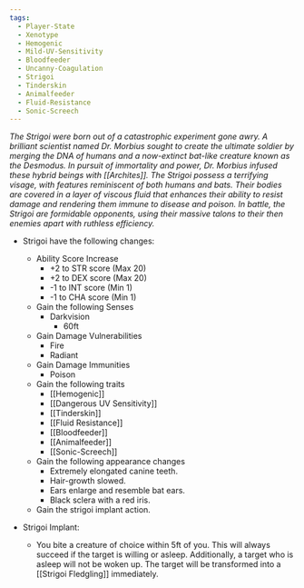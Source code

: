 ```yaml
---
tags:
  - Player-State
  - Xenotype
  - Hemogenic
  - Mild-UV-Sensitivity
  - Bloodfeeder
  - Uncanny-Coagulation
  - Strigoi
  - Tinderskin
  - Animalfeeder
  - Fluid-Resistance
  - Sonic-Screech
---
```

*The Strigoi were born out of a catastrophic experiment gone awry. A brilliant scientist named Dr. Morbius sought to create the ultimate soldier by merging the DNA of humans and a now-extinct bat-like creature known as the Desmodus. In pursuit of immortality and power, Dr. Morbius infused these hybrid beings with [[Archites]]. The Strigoi possess a terrifying visage, with features reminiscent of both humans and bats. Their bodies are covered in a layer of viscous fluid that enhances their ability to resist damage and rendering them immune to disease and poison. In battle, the Strigoi are formidable opponents, using their massive talons to their then enemies apart with ruthless efficiency.*

- Strigoi have the following changes:
	* Ability Score Increase
		* +2 to STR score (Max 20)
		* +2 to DEX score (Max 20)
		* -1 to INT score (Min 1)
		* -1 to CHA score (Min 1)
	* Gain the following Senses
		* Darkvision
			* 60ft
	* Gain Damage Vulnerabilities
		* Fire
		* Radiant
	* Gain Damage Immunities
		* Poison
	* Gain the following traits
		* [[Hemogenic]]
		* [[Dangerous UV Sensitivity]]
		* [[Tinderskin]]
		* [[Fluid Resistance]]
		* [[Bloodfeeder]]
		* [[Animalfeeder]]
		* [[Sonic-Screech]]
	* Gain the following appearance changes
		* Extremely elongated canine teeth.
		* Hair-growth slowed.
		* Ears enlarge and resemble bat ears.
		* Black sclera with a red iris.
	* Gain the strigoi implant action.

- Strigoi Implant:
	- You bite a creature of choice within 5ft of you. This will always succeed if the target is willing or asleep. Additionally, a target who is asleep will not be woken up. The target will be transformed into a [[Strigoi Fledgling]] immediately.